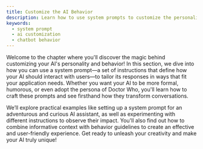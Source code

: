 ```yaml
---
title: Customize the AI Behavior
description: Learn how to use system prompts to customize the personality and behavior of your AI assistant for specific applications or scenarios.
keywords:
  - system prompt
  - ai customization
  - chatbot behavior
---
```


Welcome to the chapter where you'll discover the magic behind customizing your AI's personality and behavior! In this section, we dive into how you can use a system prompt—a set of instructions that define how your AI should interact with users—to tailor its responses in ways that fit your application needs. Whether you want your AI to be more formal, humorous, or even adopt the persona of Doctor Who, you'll learn how to craft these prompts and see firsthand how they transform conversations.

We’ll explore practical examples like setting up a system prompt for an adventurous and curious AI assistant, as well as experimenting with different instructions to observe their impact. You'll also find out how to combine informative context with behavior guidelines to create an effective and user-friendly experience. Get ready to unleash your creativity and make your AI truly unique!